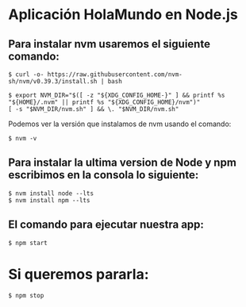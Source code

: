 # Aplicación HolaMundo en Node.js

## Para instalar nvm usaremos el siguiente comando:
 ```
$ curl -o- https://raw.githubusercontent.com/nvm-sh/nvm/v0.39.3/install.sh | bash
 ```
 
 ```
$ export NVM_DIR="$([ -z "${XDG_CONFIG_HOME-}" ] && printf %s "${HOME}/.nvm" || printf %s "${XDG_CONFIG_HOME}/nvm")"
[ -s "$NVM_DIR/nvm.sh" ] && \. "$NVM_DIR/nvm.sh" 
```

Podemos ver la versión que instalamos de nvm usando el comando:
```
$ nvm -v
```

## Para instalar la ultima version de Node y npm escribimos en la consola lo siguiente:
```
$ nvm install node --lts
$ nvm install npm --lts
```
## El comando para ejecutar nuestra app:
```
$ npm start
```
# Si queremos pararla:
```
$ npm stop
```
